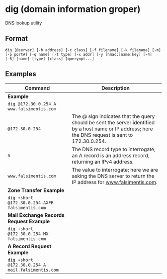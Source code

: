 # dig (domain information groper)

DNS lookup utility

## Format

`dig [@server] [-b address] [-c class] [-f filename] [-k filename] [-m] [-p port#] [-q name] [-t type] [-x addr] [-y [hmac:]name:key] [-4] [-6] [name] [type] [class] [queryopt...]`

## Examples

| **Command**   | **Description**   |
| --------------|-------------------|
| **Example** |
| `dig @172.30.0.254 A www.falsimentis.com` |
| `@172.30.0.254` | The @ sign indicates that the query should be sent the server identified by a host name or IP address; here the DNS request is sent to 172.30.0.254. |
| `A` | The DNS record type to interrogate; an A record is an address record, returning an IPv4 address. |
| `www.falsimentis.com` | The value to interrogate; here we are asking the DNS server to return the IP address for www.falsimentis.com. |
|**Zone Transfer Example**|
| `dig +short @172.30.0.254 AXFR falsimentis.com` |
|**Mail Exchange Records Request Example**|
|`dig +short @172.30.0.254 MX falsimentis.com`|
| **A Record Request Example** |
|`dig +short @172.30.0.254 A mail.falsimentis.com`|

